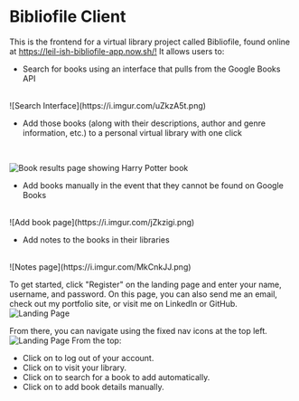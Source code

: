 # Bibliofile Client

This is the frontend for a virtual library project called Bibliofile, found online at <https://leil-ish-bibliofile-app.now.sh/!> It allows users to:

* Search for books using an interface that pulls from the Google Books API
<br>
![Search Interface](https://i.imgur.com/uZkzA5t.png)

* Add those books (along with their descriptions, author and genre information, etc.) to a personal virtual library with one click
<br>

![Book results page showing Harry Potter book](https://i.imgur.com/Or6HkVK.png)

* Add books manually in the event that they cannot be found on Google Books
<br>
![Add book page](https://i.imgur.com/jZkzigi.png)

* Add notes to the books in their libraries
<br>
![Notes page](https://i.imgur.com/MkCnkJJ.png)

To get started, click "Register" on the landing page and enter your name, username, and password. On this page, you can also send me an email, check out my portfolio site, or visit me on LinkedIn or GitHub.
<br>
![Landing Page](https://i.imgur.com/LIIFeCD.png)

From there, you can navigate using the fixed nav icons at the top left.
<br>
![Landing Page](https://i.imgur.com/ZXs9P3Y.png)
From the top:
* Click on <i class="fas fa-sign-out-alt"></i> to log out of your account.
* Click on <i class="fas fa-book"></i> to visit your library.
* Click on <i class="fas fa-search"></i> to search for a book to add automatically.
* Click on <i class="fas fa-plus"></i> to add book details manually.
